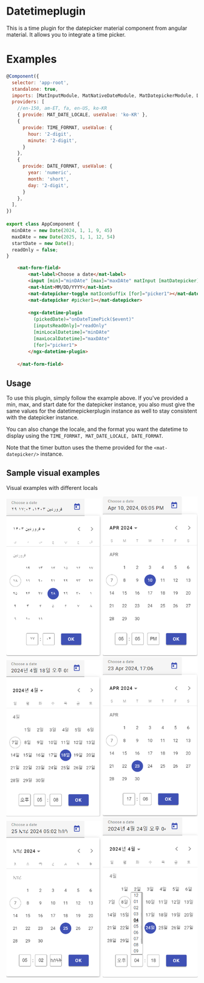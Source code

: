 # Datetimeplugin

This is a time plugin for the datepicker material component from angular material. It allows you to integrate a time picker.

# Examples

``` javascript 
@Component({
  selector: 'app-root',
  standalone: true,
  imports: [MatInputModule, MatNativeDateModule, MatDatepickerModule, DatetimepluginComponent],
  providers: [
    //en-150, am-ET, fa, en-US, ko-KR	
    { provide: MAT_DATE_LOCALE, useValue: 'ko-KR' },
    {
      provide: TIME_FORMAT, useValue: {
        hour: '2-digit',
        minute: '2-digit',
      }
    },
    {
      provide: DATE_FORMAT, useValue: {
        year: 'numeric',
        month: 'short',
        day: '2-digit',
      }
    },
  ],
})

export class AppComponent {
  minDAte = new Date(2024, 1, 1, 9, 45)
  maxDAte = new Date(2025, 1, 1, 12, 54)
  startDate = new Date();
  readOnly = false;
}
```

``` html
    <mat-form-field>
        <mat-label>Choose a date</mat-label>
        <input [min]="minDAte" [max]="maxDAte" matInput [matDatepicker]="picker1">
        <mat-hint>MM/DD/YYYY</mat-hint>
        <mat-datepicker-toggle matIconSuffix [for]="picker1"></mat-datepicker-toggle>
        <mat-datepicker #picker1></mat-datepicker>

        <ngx-datetime-plugin 
          (pickedDate)="onDateTimePick($event)"
          [inputsReadOnly]="readOnly" 
          [minLocalDatetime]="minDAte" 
          [maxLocalDatetime]="maxDAte" 
          [for]="picker1">
        </ngx-datetime-plugin>

    </mat-form-field>
```

## Usage

To use this plugin, simply follow the example above. If you've provided a min, max, and start date for the datepicker instance, you also must give the same values for the datetimepickerplugin instance as well to stay consistent with the datepicker instance. 

You can also change the locale, and the format you want the datetime to display using the `TIME_FORMAT, MAT_DATE_LOCALE, DATE_FORMAT`. 

Note that the timer button uses the theme provided for the `<mat-datepicker/>` instance. 

## Sample visual examples

Visual examples with different locals

<img src="https://raw.githubusercontent.com/eyoeldefare/angular-datetime-plugin/main/src/assets/screen_1.png" width=250> <img src="https://raw.githubusercontent.com/eyoeldefare/angular-datetime-plugin/main/src/assets/screen_2.png" width=250> <img src="https://raw.githubusercontent.com/eyoeldefare/angular-datetime-plugin/main/src/assets/screen_3.png" width=250> <img src="https://raw.githubusercontent.com/eyoeldefare/angular-datetime-plugin/main/src/assets/screen_4.png" width=250> <img src="https://raw.githubusercontent.com/eyoeldefare/angular-datetime-plugin/main/src/assets/screen_5.png" width=250> <img src="https://raw.githubusercontent.com/eyoeldefare/angular-datetime-plugin/main/src/assets/screen_6.png" width=250>